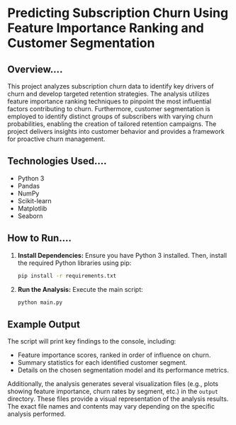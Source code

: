 # Predicting Subscription Churn Using Feature Importance Ranking and Customer Segmentation

## Overview....

This project analyzes subscription churn data to identify key drivers of churn and develop targeted retention strategies.  The analysis utilizes feature importance ranking techniques to pinpoint the most influential factors contributing to churn.  Furthermore, customer segmentation is employed to identify distinct groups of subscribers with varying churn probabilities, enabling the creation of tailored retention campaigns.  The project delivers insights into customer behavior and provides a framework for proactive churn management.

## Technologies Used....

* Python 3
* Pandas
* NumPy
* Scikit-learn
* Matplotlib
* Seaborn

## How to Run....

1. **Install Dependencies:**  Ensure you have Python 3 installed.  Then, install the required Python libraries using pip:

   ```bash
   pip install -r requirements.txt
   ```

2. **Run the Analysis:** Execute the main script:

   ```bash
   python main.py
   ```

## Example Output

The script will print key findings to the console, including:

* Feature importance scores, ranked in order of influence on churn.
* Summary statistics for each identified customer segment.
*  Details on the chosen segmentation model and its performance metrics.

Additionally, the analysis generates several visualization files (e.g., plots showing feature importance, churn rates by segment, etc.) in the `output` directory.  These files provide a visual representation of the analysis results.  The exact file names and contents may vary depending on the specific analysis performed.
